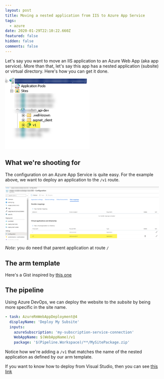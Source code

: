 ```yaml
---
layout: post
title: Moving a nested application from IIS to Azure App Service
tags:
  - azure
date: 2020-01-29T22:10:22.660Z
featured: false
hidden: false
comments: false
---
```

Let's say you want to move an IIS application to an Azure Web App (aka app service). More than that, let's say this app has a nested application (subsite) or virtual directory. Here's how you can get it done.

![](/assets/uploads/iis_manager.png "Example of a subsite")

## What we're shooting for

The configuration on an Azure App Service is quite easy.  For the example above, we want to deploy an application to the `/v1` route. 

![](/assets/uploads/app_service_subsite.png "Azure App Service Nested Application")

*Note*: you do need that parent application at route `/`

## The arm template

Here's a Gist inspired by [this one](https://gist.github.com/eNeRGy164/0ff063f039088f2cae6219fa6110cbda)

<script src="https://gist.github.com/fgauna12/89def945380359598bc880beea1169e8.js"></script>

## The pipeline

Using Azure DevOps, we can deploy the website to the *subsite* by being more specific in the site name.

```yaml
- task: AzureRmWebAppDeployment@4
  displayName: 'Deploy My Subsite'
  inputs:
    azureSubscription: 'my-subscription-service-connection'
    WebAppName: $(WebAppName)/v1
    package: '$(Pipeline.Workspace)/**/MySitePackage.zip'
```

Notice how we're adding a `/v1` that matches the name of the nested application as defined by our arm template.


If you want to know how to deploy from Visual Studio, then you can see [this link](https://dotnetthoughts.net/deploying-multiple-application-in-webapp/)
